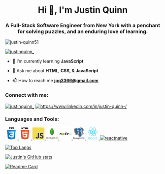 <h1 align="center">Hi 👋, I'm Justin Quinn</h1>
<h3 align="center">A Full-Stack Software Engineer from New York with a penchant for solving puzzles, and an enduring love of learning.</h3>

<p align="left"> <img src="https://komarev.com/ghpvc/?username=justin-quinn51&label=Profile%20views&color=0e75b6&style=flat" alt="justin-quinn51" /> </p>

<p align="left"> <a href="https://twitter.com/justinquinn_" target="blank"><img src="https://img.shields.io/twitter/follow/justinquinn_?logo=twitter&style=for-the-badge" alt="justinquinn_" /></a> </p>

- 🌱 I’m currently learning **JavaScript**

- 💬 Ask me about **HTML, CSS, & JavaScript**

- 📫 How to reach me **jpq3366@gmail.com**

<h3 align="left">Connect with me:</h3>
<p align="left">
<a href="https://twitter.com/justinquinn_" target="blank"><img align="center" src="https://raw.githubusercontent.com/rahuldkjain/github-profile-readme-generator/master/src/images/icons/Social/twitter.svg" alt="justinquinn_" height="30" width="40" /></a>
<a href="https://linkedin.com/in/https://www.linkedin.com/in/justin-quinn-/" target="blank"><img align="center" src="https://raw.githubusercontent.com/rahuldkjain/github-profile-readme-generator/master/src/images/icons/Social/linked-in-alt.svg" alt="https://www.linkedin.com/in/justin-quinn-/" height="30" width="40" /></a>
</p>

<h3 align="left">Languages and Tools:</h3>
<p align="left"> <a href="https://www.w3schools.com/css/" target="_blank" rel="noreferrer"> <img src="https://raw.githubusercontent.com/devicons/devicon/master/icons/css3/css3-original-wordmark.svg" alt="css3" width="40" height="40"/> </a> <a href="https://www.w3.org/html/" target="_blank" rel="noreferrer"> <img src="https://raw.githubusercontent.com/devicons/devicon/master/icons/html5/html5-original-wordmark.svg" alt="html5" width="40" height="40"/> </a> <a href="https://developer.mozilla.org/en-US/docs/Web/JavaScript" target="_blank" rel="noreferrer"> <img src="https://raw.githubusercontent.com/devicons/devicon/master/icons/javascript/javascript-original.svg" alt="javascript" width="40" height="40"/> </a> <a href="https://www.mongodb.com/" target="_blank" rel="noreferrer"> <img src="https://raw.githubusercontent.com/devicons/devicon/master/icons/mongodb/mongodb-original-wordmark.svg" alt="mongodb" width="40" height="40"/> </a> <a href="https://nodejs.org" target="_blank" rel="noreferrer"> <img src="https://raw.githubusercontent.com/devicons/devicon/master/icons/nodejs/nodejs-original-wordmark.svg" alt="nodejs" width="40" height="40"/> </a> <a href="https://www.postgresql.org" target="_blank" rel="noreferrer"> <img src="https://raw.githubusercontent.com/devicons/devicon/master/icons/postgresql/postgresql-original-wordmark.svg" alt="postgresql" width="40" height="40"/> </a> <a href="https://reactjs.org/" target="_blank" rel="noreferrer"> <img src="https://raw.githubusercontent.com/devicons/devicon/master/icons/react/react-original-wordmark.svg" alt="react" width="40" height="40"/> </a> <a href="https://reactnative.dev/" target="_blank" rel="noreferrer"> <img src="https://reactnative.dev/img/header_logo.svg" alt="reactnative" width="40" height="40"/> </a> </p>

[![Top Langs](https://github-readme-stats.vercel.app/api/top-langs/?username=Justin-Quinn51&&theme=maroongold&layout=compact)](https://github.com/Justin-Quinn51/github-readme-stats)

[![Justin's GitHub stats](https://github-readme-stats.vercel.app/api?username=Justin-Quinn51&show_icons=true&theme=maroongold&&hide=stars,issues)](https://github.com/Justin-Quinn51/github-readme-stats)

[![Readme Card](https://github-readme-stats.vercel.app/api/pin/?username=Justin-Quinn51&repo=Daily-Coding-Challenges&theme=maroongold)](https://github.com/Justin-Quinn51/github-readme-stats)

<!-- Code for arranging repo cards side by side
<a href="https://github.com/Justin-Quinn51/github-readme-stats">
  <img align="center" src="https://github-readme-stats.vercel.app/api?username=Justin-Quinn51&show_icons=true&theme=maroongold&&hide=stars,issues" />
</a>
<a href="https://github.com/Justin-Quinn51/convoychat">
  <img align="center" src="https://github-readme-stats.vercel.app/api/top-langs/?username=Justin-Quinn51&&theme=maroongold" />
</a>
-->
